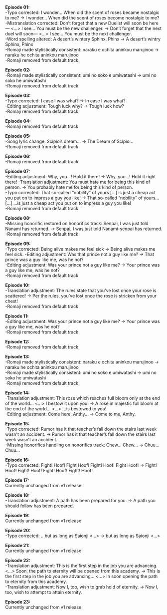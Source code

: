 **Episode 01:**  
-Typo corrected: I wonder... When did the scent of roses became nostalgic to me? -> I wonder... When did the scent of roses become nostalgic to me?  
-Mistranslation corrected: Don’t forget that a new Duelist will soon be here— <...> I see... You must be the new challenger. -> Don’t forget that the next duel will soon— <...> I see... You must be the next challenger.  
-Word spelling altered: A desert’s wintery Sphinx, Phinx -> A desert’s wintry Sphinx, Phinx  
-Romaji made stylistically consistent: naraku e ochita aninkou marujinoo -> naraku he ochita aninkou marujinoo  
-Romaji removed from default track

**Episode 02:**  
-Romaji made stylistically consistent: umi no soko e umiwatashi -> umi no soko he umiwatashi  
-Romaji removed from default track

**Episode 03:**  
-Typo corrected: I case I was what? -> In case I was what?  
-Editing adjustment: Tough luck why? -> Tough luck how?  
-Romaji removed from default track

**Episode 04:**  
-Romaji removed from default track

**Episode 05:**  
-Song lyric change: Scipio’s dream... -> The Dream of Scipio...  
-Romaji removed from default track

**Episode 06:**  
-Romaji removed from default track

**Episode 07:**  
-Editing adjustment: Why, you...! Hold it there! -> Why, you...! Hold it right there!
-Translation adjustment: You must hate me for being this kind of person. -> You probably hate me for being this kind of person.  
-Typo corrected: That so-called “nobility” of yours [...] is just a cheap act you put on to impress a guy you like! -> That so-called “nobility” of yours... [...] ...is just a cheap act you put on to impress a guy you like!  
-Romaji removed from default track

**Episode 08:**  
-Missing honorific restored on honorifics track: Senpai, I was just told Nanami has returned. -> Senpai, I was just told Nanami-senpai has returned.  
-Romaji removed from default track

**Episode 09:**  
-Typo corrected: Being alive makes me feel sick -> Being alive makes me feel sick.
-Editing adjustment: Was that prince not a guy like me? -> That prince was a guy like me, was he not?  
-Editing adjustment: Was your prince not a guy like me? -> Your prince was a guy like me, was he not?  
-Romaji removed from default track

**Episode 10:**  
-Translation adjustment: The rules state that you’ve lost once your rose is scattered! -> Per the rules, you’ve lost once the rose is stricken from your chest!  
-Romaji removed from default track

**Episode 11:**  
-Editing adjustment: Was your prince not a guy like me? -> Your prince was a guy like me, was he not?  
-Romaji removed from default track

**Episode 12:**  
-Romaji removed from default track

**Episode 13:**  
-Romaji made stylistically consistent: naraku e ochita aninkou marujinoo -> naraku he ochita aninkou marujinoo  
-Romaji made stylistically consistent: umi no soko e umiwatashi -> umi no soko he umiwatashi  
-Romaji removed from default track

**Episode 14:**  
-Translation adjustment: This rose which reaches full bloom only at the end of the world... <...> I bestow it upon you! -> A rose in majestic full bloom at the end of the world... <...> ...is bestowed to you!  
-Editing adjustment: Come here, Anthy... -> Come to me, Anthy.

**Episode 15:**  
-Typo corrected: Rumor has it that teacher’s fall down the stairs last week wasn't an accident. -> Rumor has it that teacher’s fall down the stairs last week wasn’t an accident.  
-Missing honorifics handling on honorifics track: Chew... Chew... -> Chuu... Chuu...

**Episode 16:**  
-Typo corrected: Fight! Hoof! Fight Hoof! Fight! Hoof! Fight Hoof! -> Fight! Hoof! Fight! Hoof! Fight! Hoof! Fight! Hoof!

**Episode 17:**  
Currently unchanged from v1 release

**Episode 18:**  
-Translation adjustment: A path has been prepared for you. -> A path you should follow has been prepared.

**Episode 19:**  
Currently unchanged from v1 release

**Episode 20:**  
-Typo corrected: ...but as long as Saionji <...> -> but as long as Saionji <...>

**Episode 21:**  
Currently unchanged from v1 release

**Episode 22:**  
-Translation adjustment: This is the first step in the job you are advancing. <...> Soon, the path to eternity will be opened from this academy. -> This is the first step in the job you are advancing... <...> In soon opening the path to eternity from this academy.  
-Translation adjustment: Now I, too, wish to grab hold of eternity. -> Now I, too, wish to attempt to attain eternity.

**Episode 23:**  
Currently unchanged from v1 release
